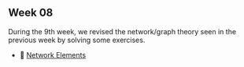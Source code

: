 ## Week 08

During the 9th week, we revised the network/graph theory seen in the previous week by solving some exercises. 

- :file_folder: [Network Elements](./exercise.ipynb)
